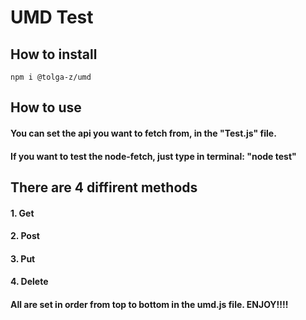 # UMD Test

## How to install
```
npm i @tolga-z/umd
```
## How to use
#### You can set the api you want to fetch from, in the "Test.js" file.
#### If you want to test the node-fetch, just type in terminal: "node test"

## There are 4 diffirent methods
#### 1. Get
#### 2. Post
#### 3. Put
#### 4. Delete
#### All are set in order from top to bottom in the umd.js file. ENJOY!!!!
